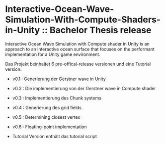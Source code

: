 # Interactive-Ocean-Wave-Simulation-With-Compute-Shaders-in-Unity :: Bachelor Thesis release

Interactive Ocean Wave Simulation with Compute shader in Unity is an approach to an interactive ocean surface that focuses on the 
performant implementation for a Unity game environment.

Das Projekt beinhaltet 6 pre-offical-release versionen und eine Tutorial version.

- v0.1 : Generierung der Gerstner wave in Unity
- v0.2 : Die implementierung von der Gerstner wave in Compute shader
- v0.3 : Implementierung des Chunk systems
- v0.4 : Generierung des grid fields
- v0.5 : Determining closest vertex
- v0.6 : Floating-point implementation

- Tutorial Version enthält das tutorial script
